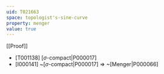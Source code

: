 ```yaml
---
uid: T021663
space: topologist's-sine-curve
property: menger
value: true
---
```

[[Proof]]

* [T001138] [$\sigma$-compact|P000017]
* [I000141] ~[$\sigma$-compact|P000017] => ~[Menger|P000066]

